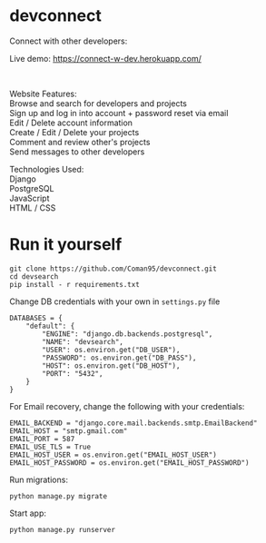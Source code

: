# devconnect
Connect with other developers:

Live demo:
https://connect-w-dev.herokuapp.com/

<br>

Website Features: <br>
Browse and search for developers and projects<br>
Sign up and log in into account + password reset via email<br>
Edit / Delete account information<br>
Create / Edit / Delete your projects<br>
Comment and review other's projects<br>
Send messages to other developers<br>

Technologies Used:<br>
Django<br>
PostgreSQL<br>
JavaScript<br>
HTML / CSS<br>

# Run it yourself
```
git clone https://github.com/Coman95/devconnect.git
cd devsearch
pip install - r requirements.txt
```
Change DB credentials with your own in  ```settings.py``` file
```
DATABASES = {
    "default": {
        "ENGINE": "django.db.backends.postgresql",
        "NAME": "devsearch",
        "USER": os.environ.get("DB_USER"),
        "PASSWORD": os.environ.get("DB_PASS"),
        "HOST": os.environ.get("DB_HOST"),
        "PORT": "5432",
    }
}
```

For Email recovery, change the following with your credentials:
```
EMAIL_BACKEND = "django.core.mail.backends.smtp.EmailBackend"
EMAIL_HOST = "smtp.gmail.com"
EMAIL_PORT = 587
EMAIL_USE_TLS = True
EMAIL_HOST_USER = os.environ.get("EMAIL_HOST_USER")
EMAIL_HOST_PASSWORD = os.environ.get("EMAIL_HOST_PASSWORD")
```

Run migrations: 
```
python manage.py migrate
```
Start app:
```
python manage.py runserver
```
